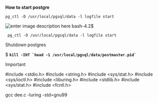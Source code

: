 **How to start postgre**

    pg_ctl -D /usr/local/pgsql/data -l logfile start

![enter image description here](https://i.ibb.co/prGnQY9/Annotation-2020-07-22-132803.png)
bash-4.2$

     pg_ctl -D /usr/local/pgsql/data -l logfile start


Shutdown postgres

$ **``kill -INT `head -1 /usr/local/pgsql/data/postmaster.pid` ``**


Important 

#include <stdio.h>
#include <string.h>
#include <sys/stat.h>
#include <sys/ioctl.h>
#include <liburing.h>
#include <stdlib.h>
#include <sys/stat.h>
#include <fcntl.h>

gcc dee.c -luring -std=gnu99
